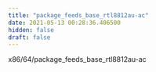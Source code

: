 ```yaml
---
title: "package_feeds_base_rtl8812au-ac"
date: 2021-05-13 00:28:36.406500
hidden: false
draft: false
---
```


x86/64/package_feeds_base_rtl8812au-ac

